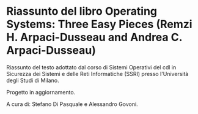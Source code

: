 # Riassunto del libro Operating Systems: Three Easy Pieces (Remzi H. Arpaci-Dusseau and Andrea C. Arpaci-Dusseau)

Riassunto del testo adottato dal corso di Sistemi Operativi del cdl in Sicurezza dei Sistemi e delle Reti Informatiche (SSRI) presso l'Università degli Studi di Milano.

Progetto in aggiornamento.

A cura di: Stefano Di Pasquale e Alessandro Govoni.
